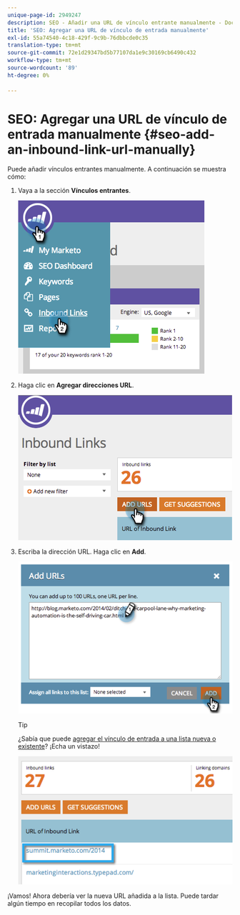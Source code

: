 ```yaml
---
unique-page-id: 2949247
description: SEO - Añadir una URL de vínculo entrante manualmente - Documentos de Marketo - Documentación del producto
title: 'SEO: Agregar una URL de vínculo de entrada manualmente'
exl-id: 55a74540-4c18-429f-9c9b-76dbbcde0c35
translation-type: tm+mt
source-git-commit: 72e1d29347bd5b77107da1e9c30169cb6490c432
workflow-type: tm+mt
source-wordcount: '89'
ht-degree: 0%

---
```


# SEO: Agregar una URL de vínculo de entrada manualmente {#seo-add-an-inbound-link-url-manually}

Puede añadir vínculos entrantes manualmente. A continuación se muestra cómo:

1. Vaya a la sección **Vínculos entrantes**.

   ![](assets/image2014-9-18-13-3a40-3a3.png)

1. Haga clic en **Agregar direcciones URL**.

   ![](assets/image2014-9-18-13-3a40-3a8.png)

1. Escriba la dirección URL. Haga clic en **Add**.

   ![](assets/image2014-9-18-13-3a40-3a32.png)

   >[!TIP]
   >
   >¿Sabía que puede [agregar el vínculo de entrada a una lista nueva o existente](/help/marketo/product-docs/additional-apps/seo/understanding-seo/seo-managing-lists.md)? ¡Echa un vistazo!

   ![](assets/image2014-9-18-13-3a41-3a14.png)

¡Vamos! Ahora debería ver la nueva URL añadida a la lista. Puede tardar algún tiempo en recopilar todos los datos.
